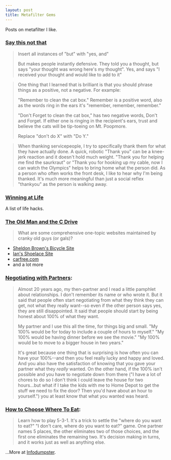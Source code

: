```yaml
---
layout: post
title: Metafilter Gems
---
```


Posts on metafilter I like.
<!--end excerpt-->

### [Say this not that](http://ask.metafilter.com/254331/Say-this-not-that)

> Insert all instances of "but" with "yes, and"
> 
> But makes people instantly defensive. They told you a thought, but says "your thought was wrong here's my thought". Yes, and says "I received your thought and would like to add to it"

> One thing that I learned that is brilliant is that you should phrase things as a positive, not a negative. For example:
> 
> "Remember to clean the cat box." Remember is a positive word, also as the words ring in the ears it's "remember, remember, remember." 
> 
> "Don't Forget to clean the cat box," has two negative words, Don't and Forget. If either one is ringing in the recipient's ears, trust and believe the cats will be tip-toeing on Mt. Poopmore. 
> 
> Replace "don't do X" with "Do Y." 

> When thanking servicepeople, I try to specifically thank them for what they have actually done. A quick, robotic "Thank you" can be a knee-jerk reaction and it doesn't hold much weight. "Thank you for helping me find the saurkraut" or "Thank you for hooking up my cable, now I can watch the Olympics" helps to bring home what the person did. As a person who often works the front desk, I like to hear why I'm being thanked. It's much more meaningful than just a social reflex "thankyou" as the person is walking away.

### [Winning at Life](http://ask.metafilter.com/227940/Winning-At-Life)

A list of life hacks.

### [The Old Man and the C Drive](http://ask.metafilter.com/164388/The-Old-Man-and-the-C-Drive)

> What are some comprehensive one-topic websites maintained by cranky old guys
> (or gals)?

- [Sheldon Brown's Bicycle Site](http://sheldonbrown.com/)
- [Ian's Shoelace Site](http://www.fieggen.com/shoelace/)
- [carfree.com](http://www.carfree.com/)
- and a lot more


### [Negotiating with Partners](http://ask.metafilter.com/137148/What-clever-relationship-hacks-have-you-come-up-with#1960336):

> Almost 20 years ago, my then-partner and I read a little pamphlet about
> relationships. I don't remember its name or who wrote it. But it said that
> people often start negotiating from what they think they can get, not what
> they really want--so even if the other person says yes, they are still
> disappointed.  It said that people should start by being honest about 100% of
> what they want.
> 
> My partner and I use this all the time, for things big and small. "My 100%
> would be for today to include a couple of hours to myself." "My 100% would be
> having dinner before we see the movie." "My 100% would be to move to a bigger
> house in two years."
> 
> It's great because one thing that is surprising is how often you can have your
> 100%--and then you feel really lucky and happy and loved. And you also have
> the satisfaction of knowing that you gave your partner what they _really_
> wanted. On the other hand, if the 100% isn't possible and you have to
> negotiate down from there ("I have a lot of chores to do so I don't think I
> could leave the house for two hours...but what if I take the kids with me to
> Home Depot to get the stuff we need to fix the door? Then you'd have about an
> hour to yourself.") you at least know that what you wanted was heard.

### [How to Choose Where To Eat](http://ask.metafilter.com/126816/What-conversations-are-a-MUST-before-two-people-get-married#1812279):

> Learn how to play 5-3-1. It's a trick to settle the "where do you want to
> eat?" "I don't care, where do you want to eat?" game. One partner names 5
> places, the other eliminates two of those choices, and the first one
> eliminates the remaining two. It's decision making in turns, and it works just
> as well as anything else. 


...More at [Infodumpster](http://infodumpster.org/comments/favorites?commenter_name=&site=mefi&start_date=&end_date=).
